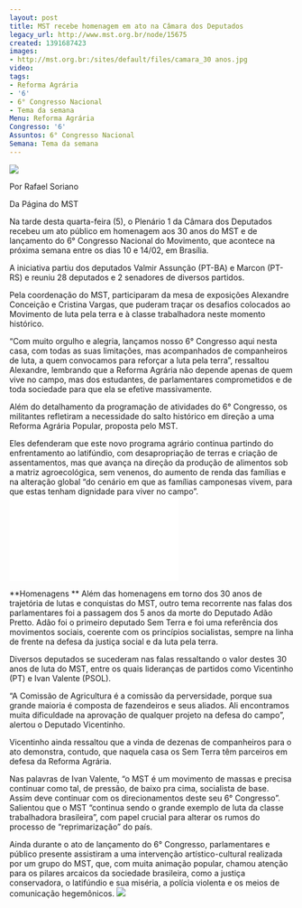```yaml
---
layout: post
title: MST recebe homenagem em ato na Câmara dos Deputados
legacy_url: http://www.mst.org.br/node/15675
created: 1391687423
images:
- http://mst.org.br:/sites/default/files/camara_30 anos.jpg
video: 
tags:
- Reforma Agrária
- '6'
- 6° Congresso Nacional
- Tema da semana
Menu: Reforma Agrária
Congresso: '6'
Assuntos: 6° Congresso Nacional
Semana: Tema da semana
---
```



![](/sites/default/files/camara_30%20anos.jpg)


Por Rafael Soriano

 Da Página do MST 

Na tarde desta quarta-feira (5), o Plenário 1 da Câmara dos Deputados recebeu um ato público em homenagem aos 30 anos do MST e de lançamento do 6° Congresso Nacional do Movimento, que acontece na próxima semana entre os dias 10 e 14/02, em Brasília. 

A iniciativa partiu dos deputados Valmir Assunção (PT-BA) e Marcon (PT-RS) e reuniu 28 deputados e 2 senadores de diversos partidos. 

Pela coordenação do MST, participaram da mesa de exposições Alexandre Conceição e Cristina Vargas, que puderam traçar os desafios colocados ao Movimento de luta pela terra e à classe trabalhadora neste momento histórico. 

“Com muito orgulho e alegria, lançamos nosso 6° Congresso aqui nesta casa, com todas as suas limitações, mas acompanhados de companheiros de luta, a quem convocamos para reforçar a luta pela terra”, ressaltou Alexandre, lembrando que a Reforma Agrária não depende apenas de quem vive no campo, mas dos estudantes, de parlamentares comprometidos e de toda sociedade para que ela se efetive massivamente. 

Além do detalhamento da programação de atividades do 6° Congresso, os militantes refletiram a necessidade do salto histórico em direção a uma Reforma Agrária Popular, proposta pelo MST. 

Eles defenderam que este novo programa agrário continua partindo do enfrentamento ao latifúndio, com desapropriação de terras e criação de assentamentos, mas que avança na direção da produção de alimentos sob a matriz agroecológica, sem venenos, do aumento de renda das famílias e na alteração global “do cenário em que as famílias camponesas vivem, para que estas tenham dignidade para viver no campo”.
![](/sites/default/files/camara_30%20anos.IIi) 

**Homenagens **
Além das homenagens em torno dos 30 anos de trajetória de lutas e conquistas do MST, outro tema recorrente nas falas dos parlamentares foi a passagem dos 5 anos da morte do Deputado Adão Pretto. Adão foi o primeiro deputado Sem Terra e foi uma referência dos movimentos sociais, coerente com os princípios socialistas, sempre na linha de frente na defesa da justiça social e da luta pela terra. 

Diversos deputados se sucederam nas falas ressaltando o valor destes 30 anos de luta do MST, entre os quais lideranças de partidos como Vicentinho (PT) e Ivan Valente (PSOL). 

“A Comissão de Agricultura é a comissão da perversidade, porque sua grande maioria é composta de fazendeiros e seus aliados. Ali encontramos muita dificuldade na aprovação de qualquer projeto na defesa do campo”, alertou o Deputado Vicentinho. 

Vicentinho ainda ressaltou que a vinda de dezenas de companheiros para o ato demonstra, contudo, que naquela casa os Sem Terra têm parceiros em defesa da Reforma Agrária. 

Nas palavras de Ivan Valente, “o MST é um movimento de massas e precisa continuar como tal, de pressão, de baixo pra cima, socialista de base. Assim deve continuar com os direcionamentos deste seu 6° Congresso”. Salientou que o MST “continua sendo o grande exemplo de luta da classe trabalhadora brasileira”, com papel crucial para alterar os rumos do processo de “reprimarização” do país. 

Ainda durante o ato de lançamento do 6° Congresso, parlamentares e público presente assistiram a uma intervenção artístico-cultural realizada por um grupo do MST, que, com muita animação popular, chamou atenção para os pilares arcaicos da sociedade brasileira, como a justiça conservadora, o latifúndio e sua miséria, a polícia violenta e os meios de comunicação hegemônicos.
![](/sites/default/files/camara_30%20anos_2.II)

